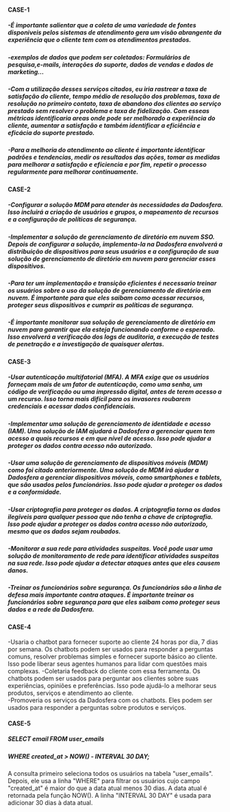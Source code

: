 #### CASE-1
##### -É importante salientar que a coleta de uma variedade de fontes disponiveis pelos sistemas de atendimento gera um visão abrangente da experiência que o cliente tem com os atendimentos prestados.
##### -exemplos de dados que podem ser coletados: Formulários de pesquisa,e-mails, interações do suporte, dados de vendas e dados de marketing...
##### -Com a utilização desses serviços citados, eu iria rastrear a taxa de satisfação do cliente, tempo médio de resolução dos problemas, taxa de resolução no primeiro contato, taxa de abandono dos clientes ao serviço prestado sem resolver o problema e taxa de fidelização. Com esseas métricas identificaria areas onde pode ser melhorado a experiência do cliente, aumentar a satisfação e também identificar a eficiência e eficácia do suporte prestado.
##### -Para a melhoria do atendimento ao cliente é importante identificar padrões e tendencias, medir os resultados das ações, tomar as medidas para melhorar a satisfação e eficiencia e por fim, repetir o processo regularmente para melhorar continuamente.
####  CASE-2

##### -Configurar a solução MDM para atender às necessidades da Dadosfera. Isso incluirá a criação de usuários e grupos, o mapeamento de recursos e a configuração de políticas de segurança.
##### -Implementar a solução de gerenciamento de diretório em nuvem SSO. Depois de configurar a solução, implementa-la na Dadosfera envolverá a distribuição de dispositivos para seus usuários e a configuração de sua solução de gerenciamento de diretório em nuvem para gerenciar esses dispositivos.
##### -Para ter um implementação e transição eficientes é necessario treinar os usuários sobre o uso da solução de gerenciamento de diretório em nuvem. É importante para que eles saibam como acessar recursos, proteger seus dispositivos e cumprir as políticas de segurança.
##### -É importante monitorar sua solução de gerenciamento de diretório em nuvem para garantir que ela esteja funcionando conforme o esperado. Isso envolverá a verificação dos logs de auditoria, a execução de testes de penetração e a investigação de quaisquer alertas.

#### CASE-3
##### -Usar autenticação multifatorial (MFA). A MFA exige que os usuários forneçam mais de um fator de autenticação, como uma senha, um código de verificação ou uma impressão digital, antes de terem acesso a um recurso. Isso torna mais difícil para os invasores roubarem credenciais e acessar dados confidenciais.
##### -Implementar uma solução de gerenciamento de identidade e acesso (IAM). Uma solução de IAM ajudará a Dadosfera a gerenciar quem tem acesso a quais recursos e em que nível de acesso. Isso pode ajudar a proteger os dados contra acesso não autorizado.
##### -Usar uma solução de gerenciamento de dispositivos móveis (MDM) como foi citado anteriormente. Uma solução de MDM irá ajudar a Dadosfera a gerenciar dispositivos móveis, como smartphones e tablets, que são usados pelos funcionários. Isso pode ajudar a proteger os dados e a conformidade.
##### -Usar criptografia para proteger os dados. A criptografia torna os dados ilegíveis para qualquer pessoa que não tenha a chave de criptografia. Isso pode ajudar a proteger os dados contra acesso não autorizado, mesmo que os dados sejam roubados.
##### -Monitorar a  sua rede para atividades suspeitas. Você pode usar uma solução de monitoramento de rede para identificar atividades suspeitas na sua rede. Isso pode ajudar a detectar ataques antes que eles causem danos.
##### -Treinar os funcionários sobre segurança. Os funcionários são a linha de defesa mais importante contra ataques. É importante treinar os funcionários sobre segurança para que eles saibam como proteger seus dados e a rede da Dadosfera.

#### CASE-4
 -Usaria o chatbot para fornecer suporte ao cliente 24 horas por dia, 7 dias por semana. Os chatbots podem ser usados para responder a perguntas comuns, resolver problemas simples e fornecer suporte básico ao cliente. Isso pode liberar seus agentes humanos para lidar com questões mais complexas.
 -Coletaria feedback do cliente com essa ferramenta. Os chatbots podem ser usados para perguntar aos clientes sobre suas experiências, opiniões e preferências. Isso pode ajudá-lo a melhorar seus produtos, serviços e atendimento ao cliente.  
 -Promoveria os serviços da Dadosfera com os chatbots. Eles podem ser usados para responder a perguntas sobre produtos e serviços.

 #### CASE-5
 
##### SELECT email FROM user_emails
##### WHERE created_at > NOW() - INTERVAL 30 DAY;

A consulta primeiro seleciona todos os usuários na tabela "user_emails". Depois, ele usa a linha "WHERE" para filtrar os usuários cujo campo "created_at" é maior do que a data atual menos 30 dias. A data atual é retornada pela função NOW(). A linha "INTERVAL 30 DAY" é usada para adicionar 30 dias à data atual.

